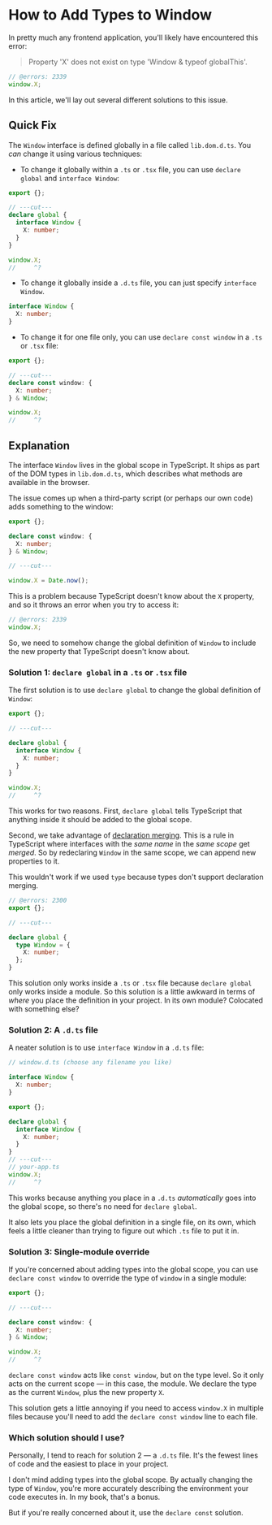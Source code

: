 # How to Add Types to Window

In pretty much any frontend application, you'll likely have encountered this error:

> Property 'X' does not exist on type 'Window & typeof globalThis'.

```ts twoslash
// @errors: 2339
window.X;
```

In this article, we'll lay out several different solutions to this issue.

## Quick Fix

The `Window` interface is defined globally in a file called `lib.dom.d.ts`. You _can_ change it using various techniques:

- To change it globally within a `.ts` or `.tsx` file, you can use `declare global` and `interface Window`:

```ts twoslash
export {};

// ---cut---
declare global {
  interface Window {
    X: number;
  }
}

window.X;
//     ^?
```

- To change it globally inside a `.d.ts` file, you can just specify `interface Window`.

```ts
interface Window {
  X: number;
}
```

- To change it for one file only, you can use `declare const window` in a `.ts` or `.tsx` file:

```ts twoslash
export {};

// ---cut---
declare const window: {
  X: number;
} & Window;

window.X;
//     ^?
```

## Explanation

The interface `Window` lives in the global scope in TypeScript. It ships as part of the DOM types in `lib.dom.d.ts`, which describes what methods are available in the browser.

The issue comes up when a third-party script (or perhaps our own code) adds something to the window:

```ts twoslash
export {};

declare const window: {
  X: number;
} & Window;

// ---cut---

window.X = Date.now();
```

This is a problem because TypeScript doesn't know about the `X` property, and so it throws an error when you try to access it:

```ts twoslash
// @errors: 2339
window.X;
```

So, we need to somehow change the global definition of `Window` to include the new property that TypeScript doesn't know about.

### Solution 1: `declare global` in a `.ts` or `.tsx` file

The first solution is to use `declare global` to change the global definition of `Window`:

```ts twoslash
export {};

// ---cut---

declare global {
  interface Window {
    X: number;
  }
}

window.X;
//     ^?
```

This works for two reasons. First, `declare global` tells TypeScript that anything inside it should be added to the global scope.

Second, we take advantage of [declaration merging](https://www.typescriptlang.org/docs/handbook/declaration-merging.html#merging-interfaces). This is a rule in TypeScript where interfaces with the _same name_ in the _same scope_ get _merged_. So by redeclaring `Window` in the same scope, we can append new properties to it.

This wouldn't work if we used `type` because types don't support declaration merging.

```ts twoslash
// @errors: 2300
export {};

// ---cut---

declare global {
  type Window = {
    X: number;
  };
}
```

This solution only works inside a `.ts` or `.tsx` file because `declare global` only works inside a module. So this solution is a little awkward in terms of _where_ you place the definition in your project. In its own module? Colocated with something else?

### Solution 2: A `.d.ts` file

A neater solution is to use `interface Window` in a `.d.ts` file:

```ts
// window.d.ts (choose any filename you like)

interface Window {
  X: number;
}
```

```ts twoslash
export {};

declare global {
  interface Window {
    X: number;
  }
}
// ---cut---
// your-app.ts
window.X;
//     ^?
```

This works because anything you place in a `.d.ts` _automatically_ goes into the global scope, so there's no need for `declare global`.

It also lets you place the global definition in a single file, on its own, which feels a little cleaner than trying to figure out which `.ts` file to put it in.

### Solution 3: Single-module override

If you're concerned about adding types into the global scope, you can use `declare const window` to override the type of `window` in a single module:

```ts twoslash
export {};

// ---cut---

declare const window: {
  X: number;
} & Window;

window.X;
//     ^?
```

`declare const window` acts like `const window`, but on the type level. So it only acts on the current scope — in this case, the module. We declare the type as the current `Window`, plus the new property `X`.

This solution gets a little annoying if you need to access `window.X` in multiple files because you'll need to add the `declare const window` line to each file.

### Which solution should I use?

Personally, I tend to reach for solution 2 — a `.d.ts` file. It's the fewest lines of code and the easiest to place in your project.

I don't mind adding types into the global scope. By actually changing the type of `Window`, you're more accurately describing the environment your code executes in. In my book, that's a bonus.

But if you're really concerned about it, use the `declare const` solution.
